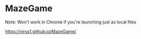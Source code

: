 # MazeGame
Note: Won't work in Chrome if you're launching just as local files

https://virss1.github.io/MazeGame/
